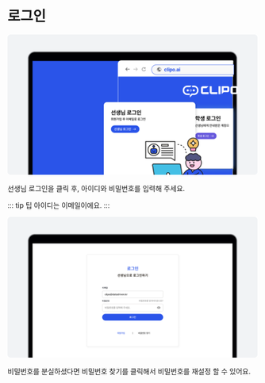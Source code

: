 # 로그인

![이미지](./img/teacherhome.png)
<p></p>
선생님 로그인을 클릭 후, 아이디와 비밀번호를 입력해 주세요.

::: tip 팁
아이디는 이메일이에요.
:::

![이미지](./img/teacherlogin.png)
<p></p>
비밀번호를 분실하셨다면 비밀번호 찾기를 클릭해서 비밀번호를 재설정 할 수 있어요.
